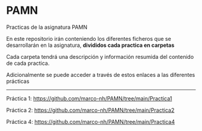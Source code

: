 # PAMN
Practicas de la asignatura PAMN


En este repositorio irán conteniendo los diferentes ficheros que se desarrollarán en la asignatura, **divididos cada practica en carpetas**

Cada carpeta tendrá una descripción y información resumida del contenido de cada practica.

Adicionalmente se puede acceder a través de estos enlaces a las diferentes prácticas

------------------------------
Práctica 1: https://github.com/marco-nh/PAMN/tree/main/Practica1

Práctica 2: https://github.com/marco-nh/PAMN/tree/main/Practica2

Práctica 4: https://github.com/marco-nh/PAMN/tree/main/Practica4
